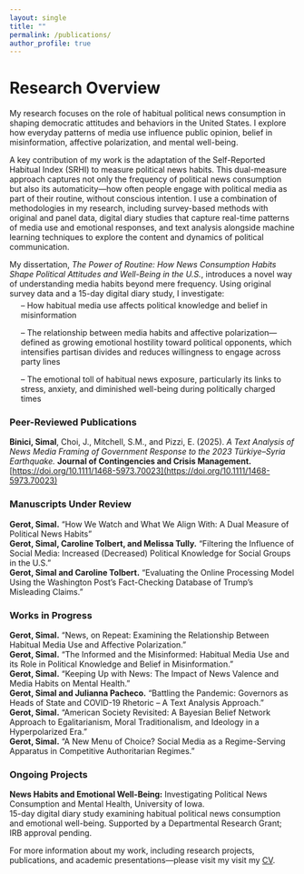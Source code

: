 ```yaml
---
layout: single
title: ""
permalink: /publications/
author_profile: true
---
```


# Research Overview

My research focuses on the role of habitual political news consumption in shaping democratic attitudes and behaviors in the United States. I explore how everyday patterns of media use influence public opinion, belief in misinformation, affective polarization, and mental well-being.

A key contribution of my work is the adaptation of the Self-Reported Habitual Index (SRHI) to measure political news habits. This dual-measure approach captures not only the frequency of political news consumption but also its automaticity—how often people engage with political media as part of their routine, without conscious intention. I use a combination of methodologies in my research, including survey-based methods with original and panel data, digital diary studies that capture real-time patterns of media use and emotional responses, and text analysis alongside machine learning techniques to explore the content and dynamics of political communication.

<p>My dissertation, <em>The Power of Routine: How News Consumption Habits Shape Political Attitudes and Well-Being in the U.S.</em>, introduces a novel way of understanding media habits beyond mere frequency. Using original survey data and a 15-day digital diary study, I investigate:</p>

<div style="padding-left: 20px; margin-top: -10px;">
  <p>– How habitual media use affects political knowledge and belief in misinformation</p>
  <p>– The relationship between media habits and affective polarization—defined as growing emotional hostility toward political opponents, which intensifies partisan divides and reduces willingness to engage across party lines</p>
  <p>– The emotional toll of habitual news exposure, particularly its links to stress, anxiety, and diminished well-being during politically charged times</p>
</div>

### Peer-Reviewed Publications

**Binici, Simal**, Choi, J., Mitchell, S.M., and Pizzi, E. (2025). *A Text Analysis of News Media Framing of Government Response to the 2023 Türkiye–Syria Earthquake.* **Journal of Contingencies and Crisis Management.** [https://doi.org/10.1111/1468-5973.70023](https://doi.org/10.1111/1468-5973.70023)

### Manuscripts Under Review

**Gerot, Simal.** “How We Watch and What We Align With: A Dual Measure of Political News Habits”  
**Gerot, Simal, Caroline Tolbert, and Melissa Tully.** “Filtering the Influence of Social Media: Increased (Decreased) Political Knowledge for Social Groups in the U.S.”  
**Gerot, Simal and Caroline Tolbert.** “Evaluating the Online Processing Model Using the Washington Post’s Fact-Checking Database of Trump’s Misleading Claims.”

### Works in Progress

**Gerot, Simal.** “News, on Repeat: Examining the Relationship Between Habitual Media Use and Affective Polarization.”  
**Gerot, Simal.** “The Informed and the Misinformed: Habitual Media Use and its Role in Political Knowledge and Belief in Misinformation.”  
**Gerot, Simal.** “Keeping Up with News: The Impact of News Valence and Media Habits on Mental Health.”  
**Gerot, Simal and Julianna Pacheco.** “Battling the Pandemic: Governors as Heads of State and COVID-19 Rhetoric – A Text Analysis Approach.”  
**Gerot, Simal.** “American Society Revisited: A Bayesian Belief Network Approach to Egalitarianism, Moral Traditionalism, and Ideology in a Hyperpolarized Era.”  
**Gerot, Simal.** “A New Menu of Choice? Social Media as a Regime-Serving Apparatus in Competitive Authoritarian Regimes.”

### Ongoing Projects

**News Habits and Emotional Well-Being:** Investigating Political News Consumption and Mental Health, University of Iowa.  
15-day digital diary study examining habitual political news consumption and emotional well-being. Supported by a Departmental Research Grant; IRB approval pending.


For more information about my work, including research projects, publications, and academic presentations—please visit my visit my [CV](/cv/).
